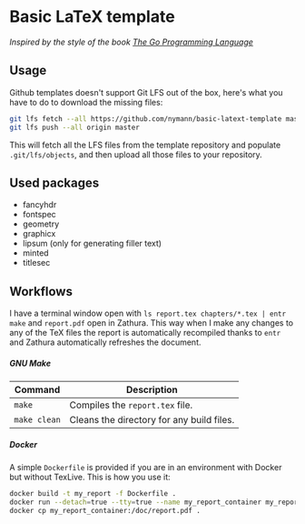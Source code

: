 # Basic LaTeX template
*Inspired by the style of the book [The Go Programming
Language](https://www.gopl.io/)*

## Usage
Github templates doesn't support Git LFS out of the box, here's what you have to
do to download the missing files:
```sh
git lfs fetch --all https://github.com/nymann/basic-latext-template master
git lfs push --all origin master
```
This will fetch all the LFS files from the template repository and populate
`.git/lfs/objects`, and then upload all those files to your repository.

## Used packages
- fancyhdr
- fontspec
- geometry
- graphicx
- lipsum (only for generating filler text)
- minted
- titlesec

## Workflows

I have a terminal window open with `ls report.tex chapters/*.tex | entr make`
and `report.pdf` open in Zathura. This way when I make any changes to any of the
TeX files the report is automatically recompiled thanks to `entr` and Zathura
automatically refreshes the document.

##### GNU Make
| Command      | Description                               |
| ---          | ---                                       |
| `make`       | Compiles the `report.tex` file.           |
| `make clean` | Cleans the directory for any build files. |


##### Docker
A simple `Dockerfile` is provided if you are in an environment with Docker but
without TexLive. This is how you use it:

```sh
docker build -t my_report -f Dockerfile .
docker run --detach=true --tty=true --name my_report_container my_report 
docker cp my_report_container:/doc/report.pdf .
```
